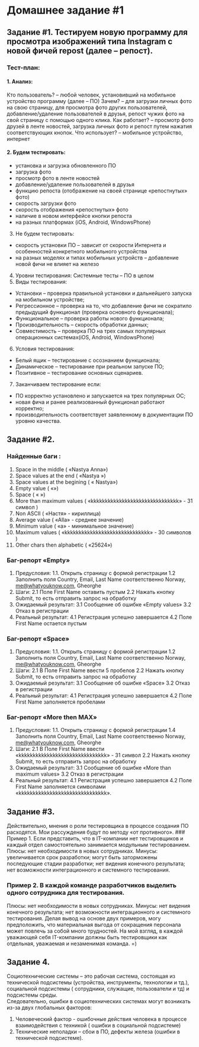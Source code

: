 # Домашнее задание #1

## Задание #1. Тестируем новую программу для просмотра изображений типа Instagram с новой фичей repost (далее – репост). 
### Тест-план:
#### 1. Анализ:
Кто пользователь? – любой человек, установивший на мобильное устройство программу (далее – ПО)
Зачем? – для загрузки личных фото на свою страницу, для просмотра фото других пользователей, добавление/удаление пользователей в друзья, репост чужих фото на свой страницу с помощью одного клика. 
Как работает? – просмотр фото друзей в ленте новостей, загрузка личных фото и репост путем нажатия соответствующих кнопок. 
Что использует? – мобильное устройство, интернет
#### 2. Будем тестировать:
- установка и загрузка обновленного ПО
- загрузка фото
- просмотр фото в ленте новостей
- добавление/удаление пользователей в друзья
- функцию репоста (отображение на своей странице «репостнутых» фото)
- скорость загрузки фото
- скорость отображения «репостнутых» фото
- наличие в новом интерфейсе кнопки репоста
- на разных платформах (iOS, Android, WindowsPhone)
3. Не будем тестировать:
- скорость установки ПО – зависит от скорости Интернета и особенностей конкретного мобильного устройства
- на разных моделях и типах мобильных устройств – добавление новой фичи не влияет на железо
4. Уровни тестирования:
Системные тесты – ПО в целом
5. Виды тестирования:
- Установки – проверка правильной установки и дальнейшего запуска на мобильном устройстве;
- Регрессионное – проверка на то, что добавление фичи не сократило предыдущий функционал (проверка основного функционала);
- Функциональное – проверка работы нового функционала;
- Производительность – скорость обработки данных;
- Совместимость – проверка ПО на трех самых популярных операционных системах(iOS, Android, WindowsPhone)
6. Условия тестирования:
- Белый ящик – тестирование с осознанием функционала;
- Динамическое – тестирование при реальном запуске ПО;
- Позитивное – тестирование основных сценариев. 
7. Заканчиваем тестирование если:
- ПО корректно установлено и запускается на трех популярных ОС;
- новая фича  и ранее реализованный функционал работают корректно;
- производительность соответствует заявленному в документации ПО уровню качества. 

## Задание #2. 
### Найденные баги :
1.	Space in the middle ( «Nastya Anna»)
2.	Space values at the end ( «Nastya »)
3.	Space values at the begining ( « Nastya»)
4.	Empty value ( «»)
5.	Space ( «        »)
6.	More than maximum values ( «kkkkkkkkkkkkkkkkkkkkkkkkkkkkkkk» - 31 символ )
7.	Non ASCII ( «Настя» - кириллица)
8.	Average value ( «Alla» - среднее значение)
9.	Minimum value ( «a» - минимальное значение)
10.	Maximum values ( «kkkkkkkkkkkkkkkkkkkkkkkkkkkkkk» - 30 символов )
11.	Other chars then alphabetic ( «25624»)

### Баг-репорт «Empty»
1. Предусловия: 
   1.1. Открыть страницу с формой регистрации
   1.2	Заполнить поля Country, Email, Last Name соответственно Norway, me@whatyouknow.com, Gheorghe
2. Шаги:
   2.1 Поле First Name оставить пустым
   2.2 Нажать кнопку Submit, то есть отправить запрос на обработку 
3. Ожидаемый результат:
   3.1 Сообщение об ошибке «Empty values»
  3.2 Отказ в регистрации
4. Реальный результат:
   4.1 Регистрация успешно завершается
   4.2 Поле First Name остается пустым

### Баг-репорт «Space»
1. Предусловия: 
   1.1. Открыть страницу с формой регистрации
   1.2	Заполнить поля Country, Email, Last Name соответственно Norway, me@whatyouknow.com, Gheorghe
2. Шаги:
   2.1 В Поле First Name ввести 5 пробелов
   2.2 Нажать кнопку Submit, то есть отправить запрос на обработку 
3. Ожидаемый результат:
   3.1 Сообщение об ошибке «Space»
   3.2 Отказ в регистрации
4. Реальный результат:
   4.1 Регистрация успешно завершается
   4.2 Поле First Name заполняется пробелами

### Баг-репорт «More then MAX»
1. Предусловия: 
   1.1. Открыть страницу с формой регистрации
   1.4	Заполнить поля Country, Email, Last Name соответственно Norway, me@whatyouknow.com, Gheorghe
2. Шаги:
   2.1 В Поле First Name ввести «kkkkkkkkkkkkkkkkkkkkkkkkkkkkkkk» - 31 символ
   2.2 Нажать кнопку Submit, то есть отправить запрос на обработку 
3. Ожидаемый результат:
  3.1 Сообщение об ошибке «More than maximum values» 
  3.2 Отказ в регистрации
4. Реальный результат:
  4.1 Регистрация успешно завершается
  4.2 Поле First Name заполняется символами «kkkkkkkkkkkkkkkkkkkkkkkkkkkkkkk».

## Задание #3. 
Действительно, мнения о роли тестировщика в процессе создания ПО расходятся. Мои рассуждения будут по методу «от противного». ### Пример 1. Если представить, что в IT-компании нет тестировщиков и каждый отдел самостоятельно занимается модульным тестированием. 
Плюсы: нет необходимости в новых сотрудниках. 
Минусы: увеличивается срок разработки; могут быть заторможены последующие стадии разработки; нет видения конечного результата; нет возможности интеграционного и системного тестирования. 
### Пример 2. В каждой команде разработчиков выделить одного сотрудника для тестирования. 
Плюсы: нет необходимости в новых сотрудниках. 
Минусы: нет видения конечного результата; нет возможности интеграционного и системного тестирования. 
Делая вывод на основе двух примеров, могу предположить, что материальная выгода от сокращения персонала может повлечь за собой много трудностей. На мой взгляд, в каждой уважающей себя IT-компании должны быть тестировщики как отдельная, уважаемая и незаменимая команда. 
=)

## Задание 4. 
Социотехнические системы – это рабочая система, состоящая из технической подсистемы (устройства, инструменты, технологии и тд.), социальной подсистемы ( сотрудники, служащие, пользователи и тд) и подсистемы среды.  
Следовательно, ошибки в социотехнических системах могут возникать из-за двух глобальных факторов:
1.	Человеческий фактор  - ошибочные действия человека в процессе взаимодействия с техникой ( ошибки в социальной подсистеме)
2.	Технические неполадки – сбои в ПО, дефекты железа (ошибки в технической подсистеме). 



